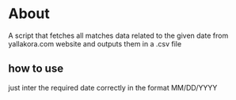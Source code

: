 # About
A script that fetches all matches data related to the given date from yallakora.com website and outputs them in a .csv file

## how to use
just inter the required date correctly in the format MM/DD/YYYY
